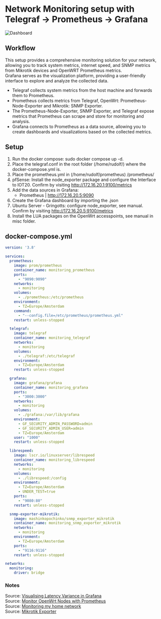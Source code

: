 # Network Monitoring setup with Telegraf -> Prometheus -> Grafana
![Dashboard](https://github.com/rud3olph/dockercompose/blob/main/Grafana%20-%20Prometheus%20-%20Telegraf/misc/Dashboard.png?raw=true)

## Workflow   

This setup provides a comprehensive monitoring solution for your network, allowing you to track system metrics, internet speed, and SNMP metrics from Mikrotik devices and OpenWRT Prometheus metrics.   
Grafana serves as the visualization platform, providing a user-friendly interface to explore and analyze the collected data.   
   
- Telegraf collects system metrics from the host machine and forwards them to Prometheus.   
- Prometheus collects metrics from Telegraf, OpenWrt: Prometheus-Node-Exporter and Mikrotik: SNMP Exporter.   
- The Prometheus-Node-Exporter, SNMP Exporter, and Telegraf expose metrics that Prometheus can scrape and store for monitoring and analysis.   
- Grafana connects to Prometheus as a data source, allowing you to create dashboards and visualizations based on the collected metrics.   
 

## Setup

1. Run the docker compose: sudo docker compose up -d.
2. Place the telegraf.conf in the root folder (/home/rudolf/) where the docker-compose.yml is.
3. Place the prometheus.yml in (/home/rudolf/prometheus) /prometheus/
4. pfSense: Install the node_exporter package and configure the Interface to IOT20. Confirm by visiting http://172.16.20.1:9100/metrics
5. Add the data sources in Grafana: 
    - Prometheus | http://172.16.20.5:9090
6. Create the Grafana dashboard by importing the .json
7. Ubuntu Server - Gringotts: configure node_exporter, see manual. Confirm by visiting http://172.16.20.5:9100/metrics   
8. Install the LUA packages on the OpenWrt accesspoints, see manual in misc folder.   

## docker-compose.yml   
```docker-compose.yml
version: '3.8'

services:
  prometheus:
    image: prom/prometheus
    container_name: monitoring_prometheus
    ports:
      - "9090:9090"
    networks:
      - monitoring
    volumes:
      - ./prometheus:/etc/prometheus
    environment:
      - TZ=Europe/Amsterdam
    command:
      - "--config.file=/etc/prometheus/prometheus.yml"
    restart: unless-stopped

  telegraf:
    image: telegraf
    container_name: monitoring_telegraf
    networks:
      - monitoring
    volumes:
      - ./telegraf:/etc/telegraf
    environment:
      - TZ=Europe/Amsterdam
    restart: unless-stopped

  grafana:
    image: grafana/grafana
    container_name: monitoring_grafana
    ports:
      - "3000:3000"
    networks:
      - monitoring
    volumes:
      - ./grafana:/var/lib/grafana
    environment:
      - GF_SECURITY_ADMIN_PASSWORD=admin
      - GF_SECURITY_ADMIN_USER=admin
      - TZ=Europe/Amsterdam
    user: "1000"
    restart: unless-stopped

  librespeed:
    image: lscr.io/linuxserver/librespeed
    container_name: monitoring_librespeed
    networks:
      - monitoring
    volumes:
      - ./librespeed:/config
    environment:
      - TZ=Europe/Amsterdam
      - UNDER_TEST=true
    ports:
      - "9080:80"
    restart: unless-stopped

  snmp-exporter-mikrotik:
    image: mashinkopochinko/snmp_exporter_mikrotik
    container_name: monitoring_snmp_exporter_mikrotik
    networks:
      - monitoring
    environment:
      - TZ=Europe/Amsterdam
    ports:
      - "9116:9116"
    restart: unless-stopped

networks:
  monitoring:
    driver: bridge
```

### Notes
Source: [Visualising Latency Variance in Grafana](https://peter.run/blog/2019-07-28-visualising-latency-variance-in-grafana-in-2019/)    
Source: [Monitor OpenWrt Nodes with Prometheus](https://www.cloudrocket.at/posts/monitor-openwrt-nodes-with-prometheus/)    
Source: [Monitoring my home network](https://mrkaran.dev/posts/isp-monitoring/)    
Source: [Mikrotik Exporter](https://github.com/IgorKha/Grafana-Mikrotik/tree/master)
